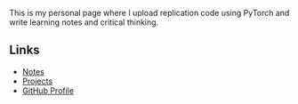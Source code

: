 
This is my personal page where I upload replication code using PyTorch and write learning notes and critical thinking.

## Links

- [Notes](notes.md)
- [Projects](projects.md)
- [GitHub Profile](https://github.com/myang13ff14)

